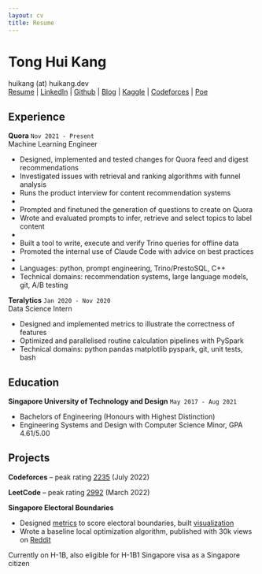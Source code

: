 ```yaml
---
layout: cv
title: Resume
---
```


# Tong Hui Kang

<div id="contacts">
<a id="personal-contacts">huikang (at) huikang.dev</a> 
</div>
<div id="webaddress">
<a href="https://resume.huikang.dev?utm_source=resume"
onclick="getOutboundLink('Resume'); return true;"
target="_blank">
Resume</a> |
<a href="https://www.linkedin.com/in/huikang-tong/"
onclick="getOutboundLink('LinkedIn'); return true;"
target="_blank">
LinkedIn</a> |
<a href="https://github.com/tonghuikang/"
onclick="getOutboundLink('Github'); return true;"
target="_blank">
Github</a> |
<a href="https://blog.huikang.dev?utm_source=resume"
onclick="getOutboundLink('Resume'); return true;"
target="_blank">
Blog</a> |
<a href="https://www.kaggle.com/huikang/"
onclick="getOutboundLink('Kaggle'); return true;"
target="_blank">
Kaggle</a> |
<a href="https://codeforces.com/profile/huikang/"
onclick="getOutboundLink('Codeforces'); return true;"
target="_blank">
Codeforces</a> |
<a href="https://poe.com/huikang/"
onclick="getOutboundLink('Poe'); return true;"
target="_blank">
Poe</a>
</div>

## Experience

**Quora**
`Nov 2021 - Present`<br>
Machine Learning Engineer

- Designed, implemented and tested changes for Quora feed and digest recommendations
- Investigated issues with retrieval and ranking algorithms with funnel analysis
- Runs the product interview for content recommendation systems
- <br>
- Prompted and finetuned the generation of questions to create on Quora
- Wrote and evaluated prompts to infer, retrieve and select topics to label content
- <br>
- Built a tool to write, execute and verify Trino queries for offline data
- Promoted the internal use of Claude Code with advice on best practices
- <br>
- Languages: python, prompt engineering, Trino/PrestoSQL, C++
- Technical domains: recommendation systems, large language models, git, A/B testing

**Teralytics**
`Jan 2020 - Nov 2020`<br>
Data Science Intern

- Designed and implemented metrics to illustrate the correctness of features
- Optimized and parallelised routine calculation pipelines with PySpark
- Technical domains: python pandas matplotlib pyspark, git, unit tests, bash

## Education

**Singapore University of Technology and Design**
`May 2017 - Aug 2021`

- Bachelors of Engineering (Honours with Highest Distinction)
- Engineering Systems and Design with Computer Science Minor, GPA 4.61/5.00

## Projects

**Codeforces** – peak rating <a href="https://codeforces.com/profile/huikang">2235</a> (July 2022)

**LeetCode** – peak rating <a href="https://leetcode.cn/u/tonghuikang/">2992</a> (March 2022)

**Singapore Electoral Boundaries**
- Designed [metrics](https://github.com/tonghuikang/electoral-boundaries/blob/master/SCORING.md) to score electoral boundaries, built [visualization](https://tonghuikang.github.io/electoral-boundaries/)
- Wrote a baseline local optimization algorithm, published with 30k views on [Reddit](https://www.reddit.com/r/singapore/comments/1k3eqvs/measuring_how_well_electoral_boundaries_are_drawn/)

Currently on H-1B, also eligible for H-1B1 Singapore visa as a Singapore citizen
